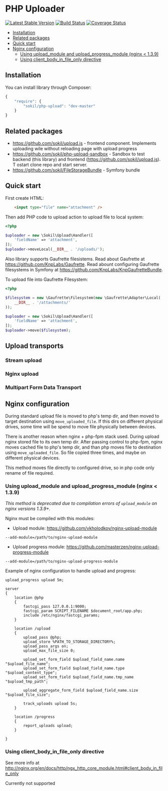 PHP Uploader
========

[![Latest Stable Version](https://poser.pugx.org/sokil/php-upload/v/stable.png)](https://packagist.org/packages/sokil/php-upload)
[![Build Status](https://travis-ci.org/sokil/php-upload.svg?branch=master)](https://travis-ci.org/sokil/php-upload)
[![Coverage Status](https://coveralls.io/repos/sokil/php-upload/badge.svg?branch=master&service=github)](https://coveralls.io/github/sokil/php-upload?branch=master)

* [Installation](#installation)
* [Related packages](#related-packages)
* [Quick start](#quick-start)
* [Nginx configuration](#nginx-configuration)
    * [Using upload_module and upload_progress_module (nginx < 1.3.9)](#using-upload_module-and-upload_progress_module-nginx--139)
    * [Using client_body_in_file_only directive](#using-client_body_in_file_only-directive)

## Installation

You can install library through Composer:
```javascript
{
    "require": {
        "sokil/php-upload": "dev-master"
    }
}
```

## Related packages

* https://github.com/sokil/upload.js - frontend component. Implements uploading wile without reloading page with upload progress
* https://github.com/sokil/php-upload-sandbox - Sandbox to test backend (this library) and frontend (https://github.com/sokil/upload.js). T ostart clone repo and start server.
* https://github.com/sokil/FileStorageBundle - Symfony bundle

## Quick start

First create HTML:
```html
    <input type="file" name="attachment" />
```

Then add PHP code to upload action to upload file to local system:

```php
<?php

$uploader = new \Sokil\Upload\Handler([
    'fieldName' => 'attachment',
]);
$uploader->moveLocal(__DIR__ . '/uploads/');
```

Also library supports Gaufrette filesistems. Read about Gaufrette at https://github.com/KnpLabs/Gaufrette.
Read abount configuring Gaufrette filesystems in Symfony at https://github.com/KnpLabs/KnpGaufretteBundle.

To upload file into Gaufrette Filesystem:
```php
<?php

$filesystem = new \Gaufrette\Filesystem(new \Gaufrette\Adapter\Local(
    __DIR__ . '/attachments/'
));

$uploader = new \Sokil\Upload\Handler([
    'fieldName' => 'attachment',
]);
$uploader->move($filesystem);
```

## Upload transports

### Stream upload
### Nginx upload
### Multipart Form Data Transport

## Nginx configuration

During standard upload file is moved to php's temp dir, and then moved to target
destination using `move_uploaded_file`. If this dirs on different
physical drives, some time will be spend to move file physically between devices.

There is another reason when nginx + php-fpm stack used.
During upload nginx stored file to its own temp dir. After passing control to 
php-fpm, nginx moves cached file to php's temp dir, and than php moves file 
to destination using `move_uploaded_file`. So file copied three times, and
maybe on different physical devices.

This method moves file directly to configured drive, so in php code only
rename of file required.

### Using upload_module and upload_progress_module (nginx < 1.3.9)

_This method is deprecated due to compilation errors of `upload_module` on nginx versions 1.3.9+._

Nginx must be compiled with this modules:
* Upload module: https://github.com/vkholodkov/nginx-upload-module
```
--add-module=/path/to/nginx-upload-module
```
* Upload progress module: https://github.com/masterzen/nginx-upload-progress-module
```
--add-module=/path/to/nginx-upload-progress-module
```

Example of nginx configuration to handle upload and progress:
```
upload_progress upload 5m;

server
{
    location @php
    {
        fastcgi_pass 127.0.0.1:9000;
        fastcgi_param SCRIPT_FILENAME $document_root/app.php;
        include /etc/nginx/fastcgi_params;
    }

    location /upload
    {
        upload_pass @php;
        upload_store %PATH_TO_STORAGE_DIRECTORY%;
        upload_pass_args on;
        upload_max_file_size 0;

        upload_set_form_field $upload_field_name.name "$upload_file_name";
        upload_set_form_field $upload_field_name.type "$upload_content_type";
        upload_set_form_field $upload_field_name.tmp_name "$upload_tmp_path";

        upload_aggregate_form_field $upload_field_name.size "$upload_file_size";

        track_uploads upload 5s;
    }

    location /progress
    {
        report_uploads upload;
    }

}
```

### Using client_body_in_file_only directive

See more info at http://nginx.org/en/docs/http/ngx_http_core_module.html#client_body_in_file_only

Currently not supported

